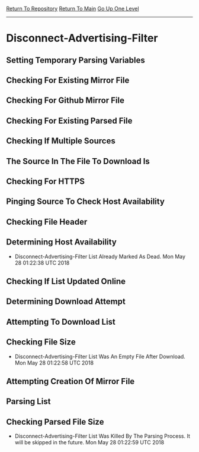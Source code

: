 [Return To Repository](https://github.com/deathbybandaid/piholeparser/)
[Return To Main](https://github.com/deathbybandaid/piholeparser/blob/master/RecentRunLogs/Mainlog.md)
[Go Up One Level](https://github.com/deathbybandaid/piholeparser/blob/master/RecentRunLogs/TopLevelScripts/30-Processing-External-Blacklists.md)
____________________________________
# Disconnect-Advertising-Filter
## Setting Temporary Parsing Variables
## Checking For Existing Mirror File
## Checking For Github Mirror File
## Checking For Existing Parsed File
## Checking If Multiple Sources
## The Source In The File To Download Is
## Checking For HTTPS
## Pinging Source To Check Host Availability
## Checking File Header
## Determining Host Availability
* Disconnect-Advertising-Filter List Already Marked As Dead. Mon May 28 01:22:38 UTC 2018
## Checking If List Updated Online
## Determining Download Attempt
## Attempting To Download List
## Checking File Size
* Disconnect-Advertising-Filter List Was An Empty File After Download. Mon May 28 01:22:58 UTC 2018
## Attempting Creation Of Mirror File
## Parsing List
## Checking Parsed File Size
* Disconnect-Advertising-Filter List Was Killed By The Parsing Process. It will be skipped in the future. Mon May 28 01:22:59 UTC 2018
